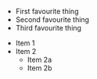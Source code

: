 - First favourite thing
- Second favourite thing
- Third favourite thing


* Item 1
* Item 2
  * Item 2a
  * Item 2b
  
  
